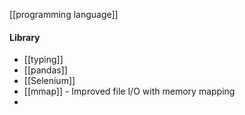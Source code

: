 [[programming language]]

#### Library
- [[typing]]
- [[pandas]]
- [[Selenium]]
- [[mmap]] - Improved file I/O with memory mapping
- 